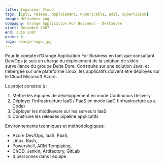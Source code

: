 ```yaml
---
title: Ingenieur Cloud
tags: [iptv, reseau, déploiement, numericable, adsl, supervision]
image: deltadore.png
compagny: Orange Application For Business - Deltadore
start: Decembre 2007
end: Juin 2007
order: 6
logo: orange-logo.jpg
---
```


Pour le compte d'Orange Application For Business en tant que consultant Dev/Ops je suis en charge du déploiement de la solution de vidéo surveillance du groupe Delta Dore. Construite sur une solution Java, et hébergée sur une plateforme Linux, les applicatifs doivent être déployés sur le Cloud Microsoft Azure.

Le projet consiste à :

1. Mettre les équipes de développement en mode Continuous Delivery
2. Déployer l'infrastructure IaaS / PaaS en mode IaaC (Infrastructure as a Code)
3. Déployer les middleware sur les serveurs IaaS
4. Construire les releases pipeline applicatifs

Environnements techniques et méthodologiques:

- Azure Dev/Ops, IaaS, PaaS,
- Linux, Bash,
- Powershell, ARM Templating,
- CI/CD, Jenkin, Artifactory, GitLab
- 4 personnes dans l’équipe
